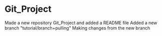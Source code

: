 # Git_Project
Made a new repository Git_Project and added a README file
Added a new branch "tutorial/branch+pulling"
Making changes from the new branch
